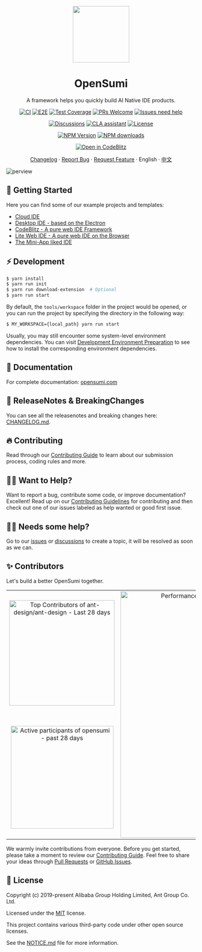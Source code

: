 <p align="center">
	<a href="https://github.com/opensumi/core"><img src="https://img.alicdn.com/imgextra/i2/O1CN01dqjQei1tpbj9z9VPH_!!6000000005951-55-tps-87-78.svg" width="150" /></a>
</p>

<h1 align="center">OpenSumi</h1>

<p align="center">A framework helps you quickly build AI Native IDE products.</p>

<div align="center">
 
[![CI][ci-image]][ci-url]
[![E2E][e2e-image]][e2e-url]
[![Test Coverage][test-image]][test-url]
[![PRs Welcome](https://img.shields.io/badge/PRs-welcome-brightgreen.svg?style=flat-square)](http://makeapullrequest.com)
[![Issues need help][help-wanted-image]][help-wanted-url]

[![Discussions][discussions-image]][discussions-url] [![CLA assistant][cla-image]][cla-url] [![License][license-image]][license-url]

[![NPM Version][npm-image]][npm-url] [![NPM downloads][download-image]][download-url]

[![Open in CodeBlitz][codeblitz-image]][codeblitz-url]

[ci-image]: https://github.com/opensumi/core/actions/workflows/ci.yml/badge.svg
[ci-url]: https://github.com/opensumi/core/actions/workflows/ci.yml
[e2e-image]: https://github.com/opensumi/core/actions/workflows/e2e.yml/badge.svg
[e2e-url]: https://github.com/opensumi/core/actions/workflows/e2e.yml
[discussions-image]: https://img.shields.io/badge/discussions-on%20github-blue
[discussions-url]: https://github.com/opensumi/core/discussions
[npm-image]: https://img.shields.io/npm/v/@opensumi/ide-core-common.svg
[npm-url]: https://www.npmjs.com/package/@opensumi/ide-core-common
[download-image]: https://img.shields.io/npm/dm/@opensumi/ide-core-common.svg
[download-url]: https://npmjs.org/package/@opensumi/ide-core-common
[license-image]: https://img.shields.io/npm/l/@opensumi/ide-core-common.svg
[license-url]: https://github.com/opensumi/core/blob/main/LICENSE
[cla-image]: https://cla-assistant.io/readme/badge/opensumi/core
[cla-url]: https://cla-assistant.io/opensumi/core
[test-image]: https://codecov.io/gh/opensumi/core/branch/main/graph/badge.svg?token=07JAPLU957
[test-url]: https://codecov.io/gh/opensumi/core
[codeblitz-image]: https://img.shields.io/badge/Ant_Codespaces-Open_in_CodeBlitz-1677ff
[codeblitz-url]: https://codeblitz.cloud.alipay.com/github/opensumi/core
[github-issues-url]: https://github.com/opensumi/core/issues
[help-wanted-image]: https://flat.badgen.net/github/label-issues/opensumi/core/🤔%20help%20wanted/open
[help-wanted-url]: https://github.com/opensumi/core/issues?q=is%3Aopen+is%3Aissue+label%3A%22🤔+help+wanted%22

[Changelog](./CHANGELOG.md) · [Report Bug][github-issues-url] · [Request Feature][github-issues-url] · English · [中文](./README-zh_CN.md)

</div>

![perview](https://img.alicdn.com/imgextra/i3/O1CN01UUnvG21foKD7RAw9n_!!6000000004053-2-tps-2400-721.png)

## 🌟 Getting Started

Here you can find some of our example projects and templates:

- [Cloud IDE](https://github.com/opensumi/ide-startup)
- [Desktop IDE - based on the Electron](https://github.com/opensumi/ide-electron)
- [CodeBlitz - A pure web IDE Framework](https://github.com/opensumi/codeblitz)
- [Lite Web IDE - A pure web IDE on the Browser](https://github.com/opensumi/ide-startup-lite)
- [The Mini-App liked IDE](https://github.com/opensumi/app-desktop)

## ⚡️ Development

```bash
$ yarn install
$ yarn run init
$ yarn run download-extension  # Optional
$ yarn run start
```

By default, the `tools/workspace` folder in the project would be opened, or you can run the project by specifying the directory in the following way:

```bash
$ MY_WORKSPACE={local_path} yarn run start
```

Usually, you may still encounter some system-level environment dependencies. You can visit [Development Environment Preparation](./CONTRIBUTING.md#development-environment-preparation) to see how to install the corresponding environment dependencies.

## 📕 Documentation

For complete documentation: [opensumi.com](https://opensumi.com)

## 📍 ReleaseNotes & BreakingChanges

You can see all the releasenotes and breaking changes here: [CHANGELOG.md](./CHANGELOG.md).

## 🔥 Contributing

Read through our [Contributing Guide](./CONTRIBUTING.md) to learn about our submission process, coding rules and more.

## 🙋‍♀️ Want to Help?

Want to report a bug, contribute some code, or improve documentation? Excellent! Read up on our [Contributing Guidelines](./CONTRIBUTING.md) for contributing and then check out one of our issues labeled as help wanted or good first issue.

## 🧑‍💻 Needs some help?

Go to our [issues](https://github.com/opensumi/core/issues) or [discussions](https://github.com/opensumi/core/discussions) to create a topic, it will be resolved as soon as we can.

## ✨ Contributors

Let's build a better OpenSumi together.

<table>
<tr>
  <td>
    <a href="https://next.ossinsight.io/widgets/official/compose-recent-top-contributors?repo_id=429104828" target="_blank" style="display: block" align="center">
      <picture>
        <source media="(prefers-color-scheme: dark)" srcset="https://next.ossinsight.io/widgets/official/compose-recent-top-contributors/thumbnail.png?repo_id=429104828&image_size=auto&color_scheme=dark" width="280">
        <img alt="Top Contributors of ant-design/ant-design - Last 28 days" src="https://next.ossinsight.io/widgets/official/compose-recent-top-contributors/thumbnail.png?repo_id=429104828&image_size=auto&color_scheme=light" width="280">
      </picture>
    </a>
  </td>
  <td rowspan="2">
    <a href="https://next.ossinsight.io/widgets/official/compose-last-28-days-stats?repo_id=429104828" target="_blank" style="display: block" align="center">
      <picture>
        <source media="(prefers-color-scheme: dark)" srcset="https://next.ossinsight.io/widgets/official/compose-last-28-days-stats/thumbnail.png?repo_id=429104828&image_size=auto&color_scheme=dark" width="655" height="auto">
        <img alt="Performance Stats of ant-design/ant-design - Last 28 days" src="https://next.ossinsight.io/widgets/official/compose-last-28-days-stats/thumbnail.png?repo_id=429104828&image_size=auto&color_scheme=light" width="655" height="auto">
      </picture>
    </a>
  </td>
</tr>
<tr>
  <td>
    <a href="https://next.ossinsight.io/widgets/official/compose-org-active-contributors?period=past_28_days&activity=active&owner_id=90233428&repo_ids=429104828" target="_blank" style="display: block" align="center">
      <picture>
        <source media="(prefers-color-scheme: dark)" srcset="https://next.ossinsight.io/widgets/official/compose-org-active-contributors/thumbnail.png?period=past_28_days&activity=active&owner_id=90233428&repo_ids=429104828&image_size=2x3&color_scheme=dark" width="273" height="auto">
        <img alt="Active participants of opensumi - past 28 days" src="https://next.ossinsight.io/widgets/official/compose-org-active-contributors/thumbnail.png?period=past_28_days&activity=active&owner_id=90233428&repo_ids=429104828&image_size=2x3&color_scheme=light" width="273" height="auto">
      </picture>
    </a>
  </td>
</tr>
</table>

We warmly invite contributions from everyone. Before you get started, please take a moment to review our [Contributing Guide](./CONTRIBUTING.md). Feel free to share your ideas through [Pull Requests](https://github.com/opensumi/core/pulls) or [GitHub Issues](https://github.com/opensumi/core/issues).

## 📃 License

Copyright (c) 2019-present Alibaba Group Holding Limited, Ant Group Co. Ltd.

Licensed under the [MIT](LICENSE) license.

This project contains various third-party code under other open source licenses.

See the [NOTICE.md](./NOTICE.md) file for more information.
